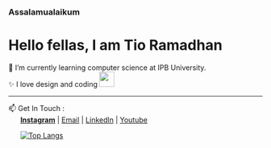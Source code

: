 ### Assalamualaikum 

# Hello fellas, I am Tio Ramadhan

🌱 I’m currently learning computer science at IPB University. <br>
✨ I love design and coding <img src="https://media.giphy.com/media/m3ArSNOBS1UbhwKTCp/source.gif" width="30px">

<hr>
📫 Get In Touch : <br>
&nbsp;&nbsp;&nbsp;&nbsp;&nbsp;&nbsp;<a href="https://www.instagram.com/tioramadhn" style="font-weight:bold;">Instagram</a> | <a href="mailto:tioramadhntio@apps.ipb.ac.id" target="_blank">Email</a> | <a href="https://www.linkedin.com/in/tio-ramadhan-ab77431a2/">Linkedln</a> | <a href="https://www.youtube.com/UwUDesign">Youtube</a> 

&nbsp;&nbsp;&nbsp;&nbsp;&nbsp;&nbsp;[![Top Langs](https://github-readme-stats.vercel.app/api/top-langs/?username=tioramadhn&layout=compact&theme=react)](https://github.com/tioramadhn/)


<!--
**tioramdhntio/tioramdhntio** is a ✨ _special_ ✨ repository because its `README.md` (this file) appears on your GitHub profile.

